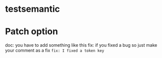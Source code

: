 # testsemantic
# Patch option 
doc: you have to add something like this
fix: if you fixed a bug so just make your comment as a fix `fix: I fixed a token key`